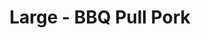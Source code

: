 ---
title: "Large - BBQ Pull Pork"
price: "$16.00"
category: "Pizza"
img: "src/images/menu/burrito.jpg"
desc: ""
---